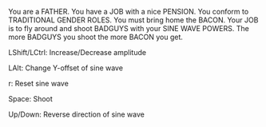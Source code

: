 You are a FATHER. You have a JOB with a nice PENSION. You conform to TRADITIONAL GENDER ROLES. You must bring home the BACON. Your JOB is to fly around and shoot BADGUYS with your SINE WAVE POWERS. The more BADGUYS you shoot the more BACON you get.

LShift/LCtrl: Increase/Decrease amplitude

LAlt: Change Y-offset of sine wave

r: Reset sine wave

Space: Shoot

Up/Down: Reverse direction of sine wave
